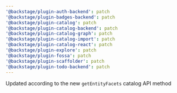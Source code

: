 ```yaml
---
'@backstage/plugin-auth-backend': patch
'@backstage/plugin-badges-backend': patch
'@backstage/plugin-catalog': patch
'@backstage/plugin-catalog-backend': patch
'@backstage/plugin-catalog-graph': patch
'@backstage/plugin-catalog-import': patch
'@backstage/plugin-catalog-react': patch
'@backstage/plugin-explore': patch
'@backstage/plugin-fossa': patch
'@backstage/plugin-scaffolder': patch
'@backstage/plugin-todo-backend': patch
---
```


Updated according to the new `getEntityFacets` catalog API method
